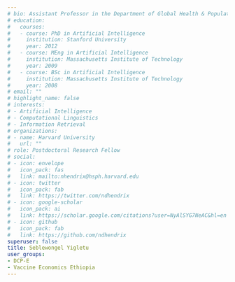 ```yaml
---
# bio: Assistant Professor in the Department of Global Health & Population at Harvard University's T.H. Chan School of Public Health
# education:
#   courses:
#   - course: PhD in Artificial Intelligence
#     institution: Stanford University
#     year: 2012
#   - course: MEng in Artificial Intelligence
#     institution: Massachusetts Institute of Technology
#     year: 2009
#   - course: BSc in Artificial Intelligence
#     institution: Massachusetts Institute of Technology
#     year: 2008
# email: ""
# highlight_name: false
# interests:
# - Artificial Intelligence
# - Computational Linguistics
# - Information Retrieval
# organizations:
# - name: Harvard University
#   url: ""
# role: Postdoctoral Research Fellow
# social:
# - icon: envelope
#   icon_pack: fas
#   link: mailto:nhendrix@hsph.harvard.edu
# - icon: twitter
#   icon_pack: fab
#   link: https://twitter.com/ndhendrix
# - icon: google-scholar
#   icon_pack: ai
#   link: https://scholar.google.com/citations?user=NyAlSYG7NeAC&hl=en
# - icon: github
#   icon_pack: fab
#   link: https://github.com/ndhendrix
superuser: false
title: Seblewongel Yigletu
user_groups:
- DCP-E
- Vaccine Economics Ethiopia
---
```


